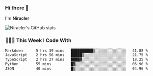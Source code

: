 ### Hi there 👋

I'm **Niracler**

![Niracler's GitHub stats](https://github-readme-stats.vercel.app/api?username=Niracler&show_icons=true)


### 👨🏻‍💻 This Week I Code With

<!--START_SECTION:waka-->

```txt
Markdown      5 hrs 39 mins   ██████████▒░░░░░░░░░░░░░░   41.88 %
JavaScript    2 hrs 56 mins   █████▒░░░░░░░░░░░░░░░░░░░   21.75 %
TypeScript    2 hrs 27 mins   ████▓░░░░░░░░░░░░░░░░░░░░   18.25 %
Python        55 mins         █▓░░░░░░░░░░░░░░░░░░░░░░░   06.90 %
JSON          40 mins         █▒░░░░░░░░░░░░░░░░░░░░░░░   04.96 %
```

<!--END_SECTION:waka-->
